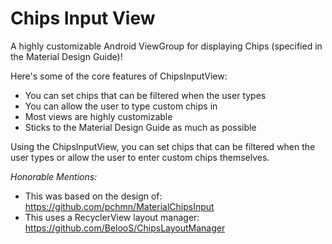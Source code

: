 # Chips Input View
A highly customizable Android ViewGroup for displaying Chips (specified in the Material Design Guide)!

Here's some of the core features of ChipsInputView:
* You can set chips that can be filtered when the user types
* You can allow the user to type custom chips in
* Most views are highly customizable
* Sticks to the Material Design Guide as much as possible

Using the ChipsInputView, you can set chips that can be filtered when the user types or allow the user to enter custom chips themselves.

*Honorable Mentions:*
* This was based on the design of: https://github.com/pchmn/MaterialChipsInput
* This uses a RecyclerView layout manager: https://github.com/BelooS/ChipsLayoutManager

